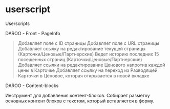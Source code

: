 # userscript
Userscripts

DAROO - Front - PageInfo

> Добавляет поле с ID страницы
> Добавляет поле с URL страницы
> Добавляет ссылку на редактирование текущей страницы (Карточки/Ценовые/Партнерские)
> Ведет историю последних 15 посещенных страниц (Карточки/Ценовые/Партнерские)
> Добавляет ссылки на редактирование Ценового напротив каждой цены в Карточке
> Добавляет ссылку на переход из Разводящей Карточки в Ценовое, которая открывается в новой вкладке

DAROO - Content-blocks

Инструмент для добавления контент-блоков.
Собирает разметку основных контент блоков с текстом, который вставляется в форму.
